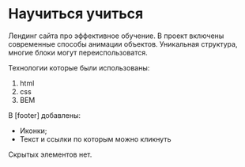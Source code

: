 
# Научиться учиться

Лендинг сайта про эффективное обучение.
В проект включены современные способы анимации объектов.
Уникальная структура, многие блоки могут переиспользоватся.

Технологии которые были использованы:
1. html
2. css
3. BEM

В [footer] добавлены:
* Иконки;
* Текст и ссылки по которым можно кликнуть

Скрытых элементов нет.
